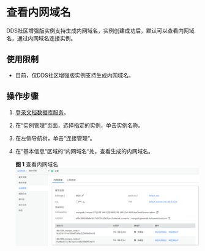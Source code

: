 # 查看内网域名<a name="dds_03_0073"></a>

DDS社区增强版实例支持生成内网域名，实例创建成功后，默认可以查看内网域名，通过内网域名连接实例。

## 使用限制<a name="section48981857115015"></a>

-   目前，仅DDS社区增强版实例支持生成内网域名。

## 操作步骤<a name="section17200103814618"></a>

1.  [登录文档数据库服务](https://support.huaweicloud.com/qs-dds/dds_02_0043.html)。
2.  在“实例管理“页面，选择指定的实例，单击实例名称。
3.  在左侧导航树，单击“连接管理“。
4.  在“基本信息“区域的“内网域名“处，查看生成的内网域名。

    **图 1**  查看内网域名<a name="fig411853903415"></a>  
    ![](figures/查看内网域名.png "查看内网域名")


